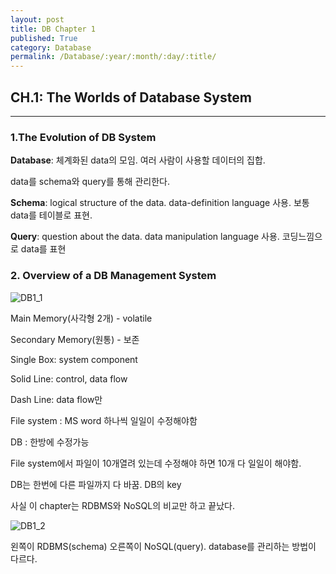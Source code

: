 ```yaml
---
layout: post
title: DB Chapter 1
published: True
category: Database
permalink: /Database/:year/:month/:day/:title/
---
```


## CH.1: The Worlds of Database System

------------

### 1.The Evolution of DB System

**Database**: 체계화된 data의 모임. 여러 사람이 사용할 데이터의 집합.

data를 schema와 query를 통해 관리한다.



**Schema**: logical structure of the data. data-definition language 사용. 보통 data를 테이블로 표현.



**Query**: question about the data. data manipulation language 사용. 코딩느낌으로 data를 표현



### 2. Overview of a DB Management System

![DB1_1](https://user-images.githubusercontent.com/43085342/55742173-01846d80-5a6a-11e9-9821-ae4080ee9251.PNG)

Main Memory(사각형 2개) - volatile

Secondary Memory(원통) - 보존

Single Box: system component

Solid Line: control, data flow

Dash Line: data flow만



File system : MS word 하나씩 일일이 수정해야함

DB : 한방에 수정가능

File system에서 파일이 10개열려 있는데 수정해야 하면 10개 다 일일이 해야함.

DB는 한번에 다른 파일까지 다 바꿈. DB의 key



사실 이 chapter는 RDBMS와 NoSQL의 비교만 하고 끝났다.

![DB1_2](https://user-images.githubusercontent.com/43085342/55742920-f29eba80-5a6b-11e9-8b2b-f4bfef3fa1e1.png)

왼쪽이 RDBMS(schema) 오른쪽이 NoSQL(query). database를 관리하는 방법이 다르다.